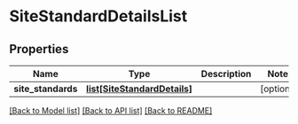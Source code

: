 # SiteStandardDetailsList

## Properties
Name | Type | Description | Notes
------------ | ------------- | ------------- | -------------
**site_standards** | [**list[SiteStandardDetails]**](SiteStandardDetails.md) |  | [optional] 

[[Back to Model list]](../README.md#documentation-for-models) [[Back to API list]](../README.md#documentation-for-api-endpoints) [[Back to README]](../README.md)

